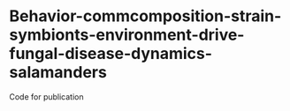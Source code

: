 # Behavior-commcomposition-strain-symbionts-environment-drive-fungal-disease-dynamics-salamanders
Code for publication
